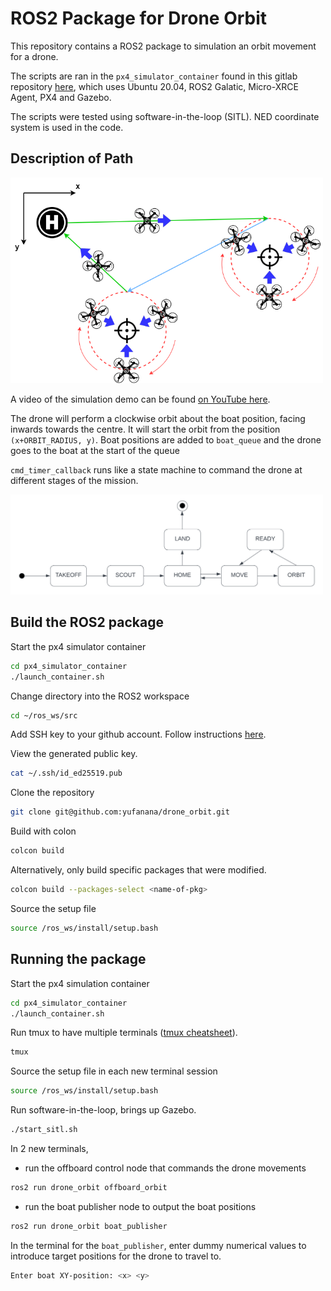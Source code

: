 # ROS2 Package for Drone Orbit

This repository contains a ROS2 package to simulation an orbit movement for a drone.

The scripts are ran in the `px4_simulator_container` found in this gitlab repository [here](https://gitlab.gbar.dtu.dk/DTU-AUT/34757-uas/px4_simulator_container), which uses Ubuntu 20.04, ROS2 Galatic, Micro-XRCE Agent, PX4 and Gazebo.

The scripts were tested using software-in-the-loop (SITL). NED coordinate system is used in the code.

## Description of Path

<img src="imgs/drone-tradjectory.png" width="500">

A video of the simulation demo can be found [on YouTube here](https://youtu.be/A16FTK1mKx8).

The drone will perform a clockwise orbit about the boat position, facing inwards towards the centre. It will start the orbit from the position `(x+ORBIT_RADIUS, y)`. Boat positions are added to `boat_queue` and the drone goes to the boat at the start of the queue

`cmd_timer_callback` runs like a state machine to command the drone at different stages of the mission.

<img src="imgs/drone-sm.png" width="500">

## Build the ROS2 package

Start the px4 simulator container

```bash
cd px4_simulator_container
./launch_container.sh
```

Change directory into the ROS2 workspace

```bash
cd ~/ros_ws/src
```

Add SSH key to your github account. Follow instructions [here](https://docs.github.com/en/authentication/connecting-to-github-with-ssh/generating-a-new-ssh-key-and-adding-it-to-the-ssh-agent).

View the generated public key.

```bash
cat ~/.ssh/id_ed25519.pub
```

Clone the repository

```bash
git clone git@github.com:yufanana/drone_orbit.git
```

Build with colon

```bash
colcon build
```

Alternatively, only build specific packages that were modified.

```bash
colcon build --packages-select <name-of-pkg>
```

Source the setup file

```bash
source /ros_ws/install/setup.bash
```

## Running the package

Start the px4 simulation container

```bash
cd px4_simulator_container
./launch_container.sh
```

Run tmux to have multiple terminals ([tmux cheatsheet](https://tmuxcheatsheet.com/)).

```bash
tmux
```

Source the setup file in each new terminal session

```bash
source /ros_ws/install/setup.bash
```

Run software-in-the-loop, brings up Gazebo.

```bash
./start_sitl.sh
```

In 2 new terminals,
- run the offboard control node that commands the drone movements

```bash
ros2 run drone_orbit offboard_orbit
```

- run the boat publisher node to output the boat positions

```bash
ros2 run drone_orbit boat_publisher
```

In the terminal for the `boat_publisher`, enter dummy numerical values to introduce target positions for the drone to travel to.

```bash
Enter boat XY-position: <x> <y>
```
